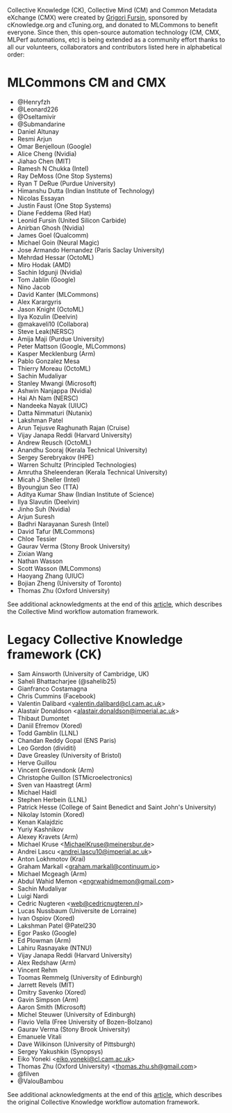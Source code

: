 Collective Knowledge (CK), Collective Mind (CM) and Common Metadata eXchange (CMX)
were created by [Grigori Fursin](https://arxiv.org/abs/2406.16791),
sponsored by cKnowledge.org and cTuning.org, and donated to MLCommons 
to benefit everyone. Since then, this open-source automation technology
(CM, CMX, MLPerf automations, etc) is being extended 
as a community effort thanks to all our volunteers, collaborators 
and contributors listed here in alphabetical order:

# MLCommons CM and CMX

* @Henryfzh
* @Leonard226
* @Oseltamivir
* @Submandarine
* Daniel Altunay
* Resmi Arjun
* Omar Benjelloun (Google)
* Alice Cheng (Nvidia)
* Jiahao Chen (MIT)
* Ramesh N Chukka (Intel)
* Ray DeMoss (One Stop Systems)
* Ryan T DeRue (Purdue University)
* Himanshu Dutta (Indian Institute of Technology)
* Nicolas Essayan
* Justin Faust (One Stop Systems)
* Diane Feddema (Red Hat)
* Leonid Fursin (United Silicon Carbide)
* Anirban Ghosh (Nvidia)
* James Goel (Qualcomm)
* Michael Goin (Neural Magic)
* Jose Armando Hernandez (Paris Saclay University)
* Mehrdad Hessar (OctoML)
* Miro Hodak (AMD)
* Sachin Idgunji (Nvidia)
* Tom Jablin (Google)
* Nino Jacob
* David Kanter (MLCommons)
* Alex Karargyris
* Jason Knight (OctoML)
* Ilya Kozulin (Deelvin)
* @makaveli10 (Collabora)
* Steve Leak(NERSC) 
* Amija Maji (Purdue University)
* Peter Mattson (Google, MLCommons)
* Kasper Mecklenburg (Arm)
* Pablo Gonzalez Mesa
* Thierry Moreau (OctoML)
* Sachin Mudaliyar
* Stanley Mwangi (Microsoft)
* Ashwin Nanjappa (Nvidia)
* Hai Ah Nam (NERSC)
* Nandeeka Nayak (UIUC)
* Datta Nimmaturi (Nutanix)
* Lakshman Patel
* Arun Tejusve Raghunath Rajan (Cruise)
* Vijay Janapa Reddi (Harvard University)
* Andrew Reusch (OctoML)
* Anandhu Sooraj (Kerala Technical University)
* Sergey Serebryakov (HPE)
* Warren Schultz (Principled Technologies)
* Amrutha Sheleenderan (Kerala Technical University)
* Micah J Sheller (Intel)
* Byoungjun Seo (TTA)
* Aditya Kumar Shaw (Indian Institute of Science)
* Ilya Slavutin (Deelvin)
* Jinho Suh (Nvidia)
* Arjun Suresh
* Badhri Narayanan Suresh (Intel)
* David Tafur (MLCommons)
* Chloe Tessier
* Gaurav Verma (Stony Brook University)
* Zixian Wang
* Nathan Wasson
* Scott Wasson (MLCommons)
* Haoyang Zhang  (UIUC)
* Bojian Zheng (University of Toronto)
* Thomas Zhu (Oxford University)

See additional acknowledgments at the end of this [article](https://arxiv.org/abs/2406.16791),
which describes the Collective Mind workflow automation framework.

# Legacy Collective Knowledge framework (CK)

* Sam Ainsworth (University of Cambridge, UK)
* Saheli Bhattacharjee (@sahelib25)
* Gianfranco Costamagna
* Chris Cummins (Facebook)
* Valentin Dalibard &lt;valentin.dalibard@cl.cam.ac.uk&gt;
* Alastair Donaldson &lt;alastair.donaldson@imperial.ac.uk&gt;
* Thibaut Dumontet
* Daniil Efremov (Xored)
* Todd Gamblin (LLNL)
* Chandan Reddy Gopal (ENS Paris)
* Leo Gordon (dividiti)
* Dave Greasley (University of Bristol)
* Herve Guillou
* Vincent Grevendonk (Arm)
* Christophe Guillon (STMicroelectronics)
* Sven van Haastregt (Arm)
* Michael Haidl
* Stephen Herbein (LLNL)
* Patrick Hesse (College of Saint Benedict and Saint John's University)
* Nikolay Istomin (Xored)
* Kenan Kalajdzic
* Yuriy Kashnikov 
* Alexey Kravets (Arm)
* Michael Kruse &lt;MichaelKruse@meinersbur.de&gt;
* Andrei Lascu &lt;andrei.lascu10@imperial.ac.uk&gt;
* Anton Lokhmotov (Krai)
* Graham Markall &lt;graham.markall@continuum.io&gt;
* Michael Mcgeagh (Arm)
* Abdul Wahid Memon &lt;engrwahidmemon@gmail.com&gt;
* Sachin Mudaliyar
* Luigi Nardi 
* Cedric Nugteren &lt;web@cedricnugteren.nl&gt;
* Lucas Nussbaum (Universite de Lorraine)
* Ivan Ospiov (Xored)
* Lakshman Patel @Patel230
* Egor Pasko (Google)
* Ed Plowman (Arm)
* Lahiru Rasnayake (NTNU)
* Vijay Janapa Reddi (Harvard University)
* Alex Redshaw (Arm)
* Vincent Rehm
* Toomas Remmelg (University of Edinburgh)
* Jarrett Revels (MIT)
* Dmitry Savenko (Xored)
* Gavin Simpson (Arm)
* Aaron Smith (Microsoft)
* Michel Steuwer (University of Edinburgh)
* Flavio Vella (Free University of Bozen-Bolzano)
* Gaurav Verma (Stony Brook University)
* Emanuele Vitali
* Dave Wilkinson (University of Pittsburgh)
* Sergey Yakushkin (Synopsys)
* Eiko Yoneki &lt;eiko.yoneki@cl.cam.ac.uk&gt;
* Thomas Zhu (Oxford University) &lt;thomas.zhu.sh@gmail.com&gt;
* @filven
* @ValouBambou

See additional acknowledgments at the end of this [article](https://doi.org/10.1098/rsta.2020.0211),
which describes the original Collective Knowledge workflow automation framework.
